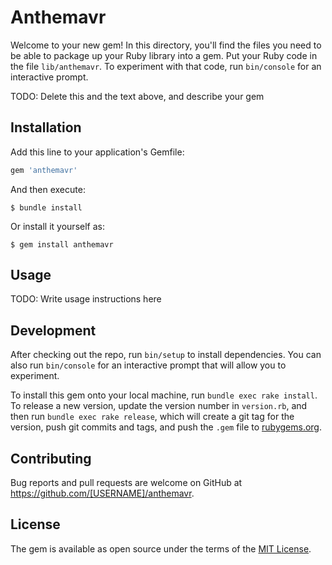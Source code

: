 # Anthemavr

Welcome to your new gem! In this directory, you'll find the files you need to be able to package up your Ruby library into a gem. Put your Ruby code in the file `lib/anthemavr`. To experiment with that code, run `bin/console` for an interactive prompt.

TODO: Delete this and the text above, and describe your gem

## Installation

Add this line to your application's Gemfile:

```ruby
gem 'anthemavr'
```

And then execute:

    $ bundle install

Or install it yourself as:

    $ gem install anthemavr

## Usage

TODO: Write usage instructions here

## Development

After checking out the repo, run `bin/setup` to install dependencies. You can also run `bin/console` for an interactive prompt that will allow you to experiment.

To install this gem onto your local machine, run `bundle exec rake install`. To release a new version, update the version number in `version.rb`, and then run `bundle exec rake release`, which will create a git tag for the version, push git commits and tags, and push the `.gem` file to [rubygems.org](https://rubygems.org).

## Contributing

Bug reports and pull requests are welcome on GitHub at https://github.com/[USERNAME]/anthemavr.


## License

The gem is available as open source under the terms of the [MIT License](https://opensource.org/licenses/MIT).
